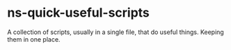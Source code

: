 # ns-quick-useful-scripts
A collection of scripts, usually in a single file, that do useful things. Keeping them in one place.
